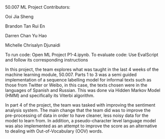 50.007 ML Project
Contributors:

Ooi Jia Sheng

Brandon Tan Rui En

Darren Chan Yu Hao

Michelle Chrisalyn Djunaidi

To run code: Open ML Project P1-4.ipynb. To evaluate code: Use EvalScript and follow its corresponding instructions

In this project, the team explores what was taught in the last 4 weeks of the machine learning module, 50.007. Parts 1 to 3 was a semi guided implementation of a sequence labelling model for informal texts such as those from Twitter or Weibo, in this case, the texts chosen were in the languages of Spanish and Russian. This was done via Hidden Markov Model (HMM) and specifically its Viterbi algorithm.

In part 4 of the project, the team was tasked with improving the sentiment analysis system. The main change that the team did was to improve the pre-processing of data in order to have cleaner, less noisy data for the model to learn from. In addition, a pseudo-character level language model was also implemented as an attempt to improve the score as an alternative to dealing with Out-of-Vocabulary (OOV) words.
